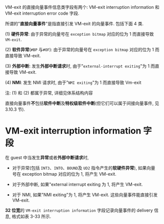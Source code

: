 

VM-exit 的直接向量事件信息类字段有两个: VM-exit interruption information 和 VM-exit interruption error code 字段.

所谓的"**直接向量事件**"是指直接引发 VM-exit 的向量事件. 包括下面 4 类.

(1) **硬件异常**: 由于异常的向量号在 `exception bitmap` 对应的位为 1 而直接导致 `VM-exit`.

(2) **软件异常**(`#BP` 与`#OF`): 由于异常的向量号在 `exception bitmap` 对应的位为 1 而直接导致 VM-exit.

(3) **外部中断**: 发生**外部中断请求**时, 由于"`external-interrupt exiting`"为 1 而直接导致 VM-exit.

(4) **NMI**: 发生 NMI 请求时, 由于"`NMI exiting`"为 1 而直接导致 Vm-exit

注: (1) 和 (2) 都属于异常, 详细见体系结构内容

直接向量事件**不**包括**软件中断**及**特权级软件中断**(但它们可以属于间接向量事件, 见 3.10.3 节).

# VM-exit interruption information 字段

在 guest 中当发生**异常**或者**外部中断请求**时,

* 对于异常(包括 `INT3`、`INTO`、`BOUND`及 `UD2` 指令产生的**软硬件异常**), 如果向量号在 exception bitmap 对应的位为 1, 将产生 VM-exit.

* 对于外部中断, 如果"external interrupt exiting 为 1, 将产生 VM-exit.

* 对于 NMI, 如果"NMI exiting"为 1, 将产生 VM-exit. 这些向量事件能直接引发 VM-exit.

**32 位宽**的 `VM-exit interruption information` 字段记录向量事件的 delivery 信息, 格式如表 3-33 所示.

